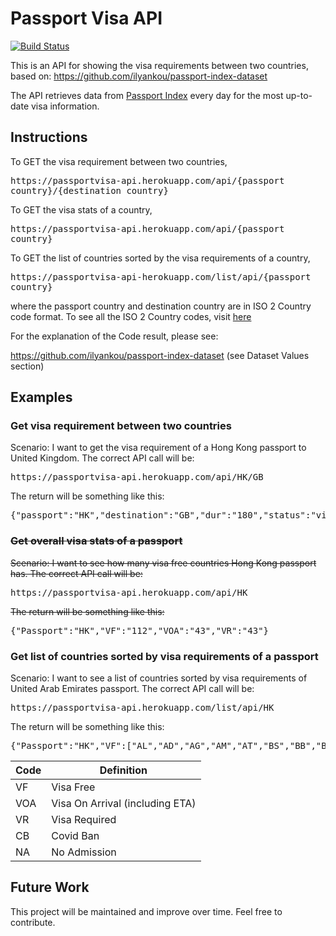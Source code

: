 # Passport Visa API

[![Build Status](https://travis-ci.com/nickypangers/passport-visa-api.svg?branch=master)](https://travis-ci.com/nickypangers/passport-visa-api)

This is an API for showing the visa requirements between two countries, based on: https://github.com/ilyankou/passport-index-dataset

The API retrieves data from [Passport Index](https://www.passportindex.org/) every day for the most up-to-date visa information.

## Instructions

To GET the visa requirement between two countries, <pre>https<nolink>://passportvisa-api.herokuapp.com/api/{passport country}/{destination country}</pre>

To GET the visa stats of a country, <pre>https<nolink>://passportvisa-api.herokuapp.com/api/{passport country}</pre>

To GET the list of countries sorted by the visa requirements of a country, <pre>https<nolink>://passportvisa-api-herokuapp.com/list/api/{passport country}</pre>

where the passport country and destination country are in ISO 2 Country code format. To see all the ISO 2 Country codes, visit [here](https://en.wikipedia.org/wiki/ISO_3166-1_alpha-2)

For the explanation of the Code result, please see:

https://github.com/ilyankou/passport-index-dataset (see Dataset Values section)

## Examples

### Get visa requirement between two countries

Scenario: I want to get the visa requirement of a Hong Kong passport to United Kingdom. The correct API call will be:

<pre>https<nolink>://passportvisa-api.herokuapp.com/api/HK/GB</pre>

The return will be something like this:

<pre>{"passport":"HK","destination":"GB","dur":"180","status":"visa-free","category":"VF","last_updated":"Wed, 08 Sep 2021 17:37:25 GMT","error":{"status":false,"error":""}}</pre>

### ~~Get overall visa stats of a passport~~

~~Scenario: I want to see how many visa free countries Hong Kong passport has. The correct API call will be:~~

~~<pre>https<nolink>://passportvisa-api.herokuapp.com/api/HK</pre>~~

~~The return will be something like this:~~

~~<pre>{"Passport":"HK","VF":"112","VOA":"43","VR":"43"}</pre>~~

### Get list of countries sorted by visa requirements of a passport

Scenario: I want to see a list of countries sorted by visa requirements of United Arab Emirates passport. The correct API call will be:

<pre>https<nolink>://passportvisa-api.herokuapp.com/list/api/HK</pre>

The return will be something like this:

<pre>{"Passport":"HK","VF":["AL","AD","AG","AM","AT","BS","BB","BY","BE","BZ","BJ","BA","BW","BR","BG","CV","CO","HR","CU","CY","CZ","DM","DO","EC","EG","EE","FI","FR","DE","GD","GY","HT","IS","IR","IE","IT","KI","XK","LV","LS","LI","LT","LU","MO","MW","MT","MU","MX","MD","MC","MN","ME","MA","NA","NL","NI","NE","MK","NO","PS","PA","PE","PT","QA","RO","KN","LC","SM","RS","SK","SI","ZA","ES","VC","SR","SE","CH","TZ","TH","TT","TN","TR","UG","UA","GB","UY","UZ","VA","VE","YE","ZM","ZW"],"VOA":["AO","BH","BO","BF","CA","KM","CI","GN","GW","JO","KE","LB","MG","MV","MR","MZ","NG","OM","PW","RW","WS","SC","SO","LK","TL","TG","TO","TV","AE"],"VR":["AF","DZ","BT","BI","CF","TD","CN","CG","CD","CR","DJ","SV","GQ","ER","SZ","ET","GA","GM","GE","GH","GT","HN","IQ","JM","KG","LR","LY","ML","NR","KP","PK","PY","ST","SN","SL","SS","SD","SY","TJ","TM","US","VU"],"CB":["AR","AU","AZ","BD","BN","KH","CM","CL","DK","FJ","GR","HU","IN","ID","IL","JP","KZ","KW","LA","MY","MH","FM","MM","NP","NZ","PG","PH","PL","RU","SA","SG","SB","KR","TW","VN"],"NA":null,"last_updated":"Wed, 08 Sep 2021 17:32:30 GMT","error":{"status":false,"error":""}}</pre>

| Code | Definition                      |
| ---- | ------------------------------- |
| VF   | Visa Free                       |
| VOA  | Visa On Arrival (including ETA) |
| VR   | Visa Required                   |
| CB   | Covid Ban                       |
| NA   | No Admission                    |

## Future Work

This project will be maintained and improve over time. Feel free to contribute.
